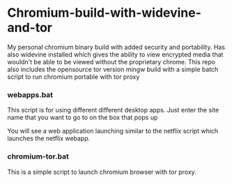 # Chromium-build-with-widevine-and-tor
My personal chromium binary build with added security and portability. Has also widevine 
installed which gives the ability to view encrypted media that wouldn't be able to be viewed without the proprietary  chrome.
This repo also includes the opensource tor version mingw build with a simple batch script to run chromium portable with tor proxy

### webapps.bat
This script is for using different different desktop apps. Just enter the site name that you want to go to on the box that pops up <br>

You will see a web application launching similar to  the netflix script which launches the netflix webapp.
### chromium-tor.bat
This is a simple script to launch chromium browser with tor proxy.
